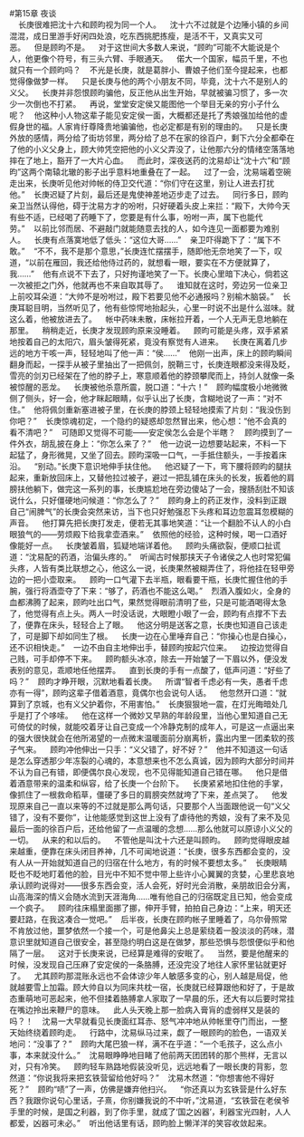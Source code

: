 #第15章 夜谈<br />    长庚很难把沈十六和顾昀视为同一个人。    沈十六不过就是个边陲小镇的乡间混混，成日里游手好闲四处浪，吃东西挑肥拣瘦，是活不干，又真实又可恶。    但是顾昀不是。    对于这世间大多数人来说，“顾昀”可能不大能说是个人，他更像个符号，有三头六臂、手眼通天。    偌大一个国家，幅员千里，不也就只有一个顾昀吗？    不光是长庚，就是葛胖小、曹娘子他们至今提起来，也都觉得像做梦一样。    只是长庚与他的两个小朋友不同，毕竟，沈十六不是别人的义父。    长庚并非怨恨顾昀骗他，反正他从出生开始，早就被骗习惯了，多一次少一次倒也不打紧。    再说，堂堂安定侯又能图他一个举目无亲的穷小子什么呢？    他这种小人物这辈子能见安定侯一面，大概都还是托了秀娘强加给他的虚假身世的福。人家肯纡尊降贵地骗骗他，也必定都是有别的理由的。    只是长庚外放的感情，两分给了街坊邻里，两分给了总不在家的徐百户，剩下六分全都牵在了他的小义父身上，顾大帅凭空把他的小义父弄没了，让他那六分的情绪空落落地摔在了地上，豁开了一大片心血。    而此时，深夜送药的沈易却让“沈十六”和“顾昀”这两个南辕北辙的影子出乎意料地重叠在了一起。    过了一会，沈易端着空碗走出来，长庚听见他对帅帐的侍卫交代道：“你们守在这里，别让人进去打扰他。”    长庚迟疑了片刻，最后还是鬼使神差地迈步走了过去。    同行多日，顾昀亲卫当然认得他，碍于沈易方才的吩咐，只好硬着头皮上来拦：“殿下，大帅今天有些不适，已经喝了药睡下了，您要是有什么事，吩咐一声，属下也能代劳。”    以前比邻而居、不避敲门就能随意去找的人，如今连见一面都要为难别人。    长庚有点落寞地低了低头：“这位大哥……”    亲卫吓得跪下了：“属下不敢。”    “不不，我不是那个意思，”长庚连忙摆摆手，随即他无奈地笑了一下，叹道，“以前在雁回，我还给他侍过药的，就想看一眼，要实在不方便就算了，我……”    他有点说不下去了，只好拘谨地笑了一下。长庚心里暗下决心，倘若这一次被拒之门外，他就再也不来自取其辱了。    谁知就在这时，旁边另一位亲卫上前咬耳朵道：“大帅不是吩咐过，殿下若要见他不必通报吗？别榆木脑袋。”    长庚耳聪目明，当然听见了，他有些惊愕地抬起头，心里一时说不出是什么滋味。就这么着，他被放进去了。    帐中药味未散，床帐拉开着，一个人无声无息地躺在那里。    稍稍走近，长庚才发现顾昀原来没睡着。    顾昀可能是头疼，双手紧紧地按着自己的太阳穴，眉头皱得死紧，竟没有察觉有人进来。    长庚在离着几步远的地方干咳一声，轻轻地叫了他一声：“侯……”    他刚一出声，床上的顾昀瞬间翻身而起，一探手从被子里抽出了一把佩剑，脱鞘三寸，长庚连眼都没来得及眨，雪亮的剑刃已经架在了他的脖子上，寒意顺着他的脖颈攀爬而上，持剑人就像一条被惊醒的恶龙。    长庚被他杀意所震，脱口道：“十六！”    顾昀幅度极小地微微侧了侧头，好一会，他才眯起眼睛，似乎认出了长庚，含糊地说了一声：“对不住。”    他将佩剑重新塞进被子里，在长庚的脖颈上轻轻地摸索了片刻：“我没伤到你吧？”    长庚惊魂初定，一个隐约的疑惑却忽然冒出来，他心想：“他不会真的看不清吧？”    可随即又觉得不可能——安定侯怎么会是个半瞎？    顾昀摸到了一件外衣，胡乱披在身上：“你怎么来了？”    他一边说一边想要站起来，不料一下起猛了，身形微晃，又坐了回去。顾昀深吸一口气，一手抵住额头，一手按着床沿。    “别动。”长庚下意识地伸手扶住他。    他迟疑了一下，弯下腰将顾昀的腿扶起来，重新放回床上，又替他拉过被子，避过一把乱铺在床头的长发，扳着他的肩膀扶他躺下，做完这一系列的事，长庚尴尬地在旁边傻站了一会，搜肠刮肚不知该说什么，只好僵硬地问候道：“你怎么了？”    顾昀身上的药正发作，没料到正跟自己“闹脾气”的长庚会突然来访，当下也只好勉强忍下头疼和耳边忽震耳忽模糊的声音。    他打算先把长庚打发走，便若无其事地笑道：“让一个翻脸不认人的小白眼狼气的——劳烦殿下给我拿壶酒来。”    依照他的经验，这种时候，喝一口酒好像能好一点。    长庚皱着眉，狐疑地端详着他。    顾昀头痛欲裂，便顺口扯谎道：“沈易配的药酒，治偏头疼的。”    听闻古时候那挟天子令诸侯之人也时常犯偏头疼，人皆有类比联想之心，他这么一说，长庚果然被糊弄住了，将他挂在轻甲旁边的一把小壶取来。    顾昀一口气灌下去半瓶，眼看要干瓶，长庚忙握住他的手腕，强行将酒壶夺了下来：“够了，药酒也不能这么喝。”    烈酒入腹如火，全身的血都沸腾了起来，顾昀吐出口气，果然觉得眼前清明了些，只是可能酒喝得太急了，他觉得有点上头。两人一时没话说，大眼瞪小眼了一会，顾昀有点撑不下去了，便靠在床头，轻轻合上了眼。    他这分明是送客之意，长庚也知道自己该走了，可是脚下却如同生了根。    长庚一边在心里唾弃自己：“你操心也是白操心，还不识相快走。”    一边不由自主地伸出手，替顾昀按起穴位来。    边按边觉得自己贱，可手却停不下来。    顾昀额头冰凉，除去一开始皱了一下眉以外，便没发表别的意见，乖顺地任他摆弄。    直到长庚的手有一点酸了，低声问道：“好些了吗？”    顾昀才睁开眼，沉默地看着长庚。    所谓“智者千虑必有一失，愚者千虑亦有一得”，顾昀这辈子借着酒意，竟偶尔也会说句人话。    他忽然开口道：“就算到了京城，也有义父护着你，不用害怕。”    长庚狠狠地一震，在灯光晦暗处几乎是打了个哆嗦。    他在这样一个微妙又早熟的年龄段里，当他心里知道自己无可倚仗的时候，就能咬着牙让自己变成一个冷静克制的成年人，可是这一点逼出来的强大很快就会在他所渴望的一点微末温暖面前分崩离析，露出内里一团柔软的孩子气来。    顾昀冲他伸出一只手：“义父错了，好不好？”    他并不知道这一句话是怎么穿透那少年冻裂的心魂的，本意想来也不怎么真诚，因为顾昀大部分时间并不认为自己有错，即便偶尔良心发现，也不见得能知道自己错在哪。    他只是借着酒意带来的温柔和纵容，给了长庚一个台阶下。    长庚紧紧地扣住他的手掌，像抓住了一根救命稻草，僵硬了多日的肩膀突然就垮了下来，差点哭了。    他发现原来自己一直以来等的不过就是那么两句话，只要那个人当面跟他说一句“义父错了，没有不要你”，让他能感觉到这世上没有了虐待他的秀娘，没有了来不及见最后一面的徐百户后，还给他留了一点温暖的念想……那么他就可以原谅小义父的一切。    从来的和以后的。    不管他是叫沈十六还是叫顾昀。    顾昀觉得眼皮越来越重，便靠在床头闭目养神，几不可闻地说道：“长庚，很多东西都会变的，没有人从一开始就知道自己的归宿在什么地方，有的时候不要想太多。”    长庚眼睛眨也不眨地盯着他的脸，目光中不知不觉中带上些许小心翼翼的贪婪，心里悲哀地承认顾昀说得对——很多东西会变，活人会死，好时光会消散，亲朋故旧会分离，山高海深的情义会随水流到天涯海角……唯有他自己的归宿既定且已知，他会变成一个疯子。    顾昀往床榻里面挪了挪，伸开手臂，拍拍自己身边：“上来，明天还要赶路，在我这凑合一觉吧。”    后半夜，长庚在顾昀帐子里睡着了，乌尔骨照常不肯放过他，噩梦依然一个接一个，可是他鼻尖上总是萦绕着一股淡淡的药味，潜意识里就知道自己很安全，甚至隐约明白这是在做梦，那些恐惧与怨恨便似乎和他隔了一层。    这对于长庚来说，已经算是难得的安眠了。    当然，要是他醒来的时候，没发现自己压麻了安定侯的一条胳膊，还没完没了地往人家怀里钻就更好了。    尤其顾昀那混账永远也不会体谅少年人敏感多变的心，别人越是局促，他就越要雪上加霜。顾大帅自以为同床共枕一宿，长庚就已经算跟他和好了，于是故态重萌地可恶起来，他不但揉着胳膊拿人家取了一早晨的乐，还大有以后要时常挂在嘴边拎出来鞭尸的意味。    此人头天晚上那一脸病入膏肓的虚弱样又是装的吗？！    沈易一大早就看见长庚面红耳赤、怒气冲冲地从帅帐里夺门而出，一整天始终绕着顾昀走。    行路中，沈易纵马过来，觑了一眼顾昀的脸色，一语双关地问：“没事了？”    顾昀大尾巴狼一样，满不在乎道：“一个毛孩子，这么点小事，本来就没什么。”    沈易眼睁睁地目睹了他前两天团团转的那个熊样，无言以对，只有冷笑。    顾昀轻车熟路地假装没听见，远远地看了一眼长庚的背影，忽然道：“你说我将来把玄铁营留给他好吗？”    沈易木然道：“你想害他不得好死？”    顾昀“啧”了一声，仿佛是嫌弃他扫兴。    “你还真以为玄铁营是什么好东西？我跟你说句心里话，子熹，你别嫌我说的不中听，”沈易道，“玄铁营在老侯爷手里的时候，是国之利器，到了你手里，就成了‘国之凶器’，利器宝光四射，人人都爱，凶器可未必。”    听出他话里有话，顾昀脸上懒洋洋的笑容收敛起来。
